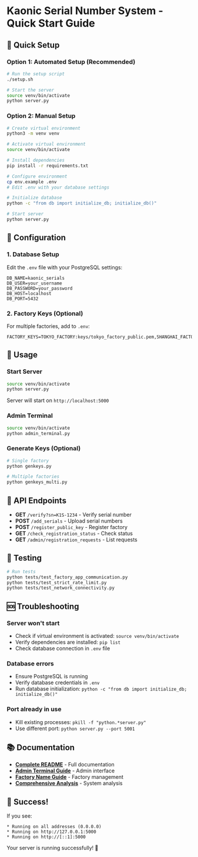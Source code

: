 # Kaonic Serial Number System - Quick Start Guide

## 🚀 **Quick Setup**

### Option 1: Automated Setup (Recommended)
```bash
# Run the setup script
./setup.sh

# Start the server
source venv/bin/activate
python server.py
```

### Option 2: Manual Setup
```bash
# Create virtual environment
python3 -m venv venv

# Activate virtual environment
source venv/bin/activate

# Install dependencies
pip install -r requirements.txt

# Configure environment
cp env.example .env
# Edit .env with your database settings

# Initialize database
python -c "from db import initialize_db; initialize_db()"

# Start server
python server.py
```

## 🔧 **Configuration**

### 1. Database Setup
Edit the `.env` file with your PostgreSQL settings:
```env
DB_NAME=kaonic_serials
DB_USER=your_username
DB_PASSWORD=your_password
DB_HOST=localhost
DB_PORT=5432
```

### 2. Factory Keys (Optional)
For multiple factories, add to `.env`:
```env
FACTORY_KEYS=TOKYO_FACTORY:keys/tokyo_factory_public.pem,SHANGHAI_FACTORY:keys/shanghai_factory_public.pem
```

## 🎯 **Usage**

### Start Server
```bash
source venv/bin/activate
python server.py
```
Server will start on `http://localhost:5000`

### Admin Terminal
```bash
source venv/bin/activate
python admin_terminal.py
```

### Generate Keys (Optional)
```bash
# Single factory
python genkeys.py

# Multiple factories
python genkeys_multi.py
```

## 📡 **API Endpoints**

- **GET** `/verify?sn=K1S-1234` - Verify serial number
- **POST** `/add_serials` - Upload serial numbers
- **POST** `/register_public_key` - Register factory
- **GET** `/check_registration_status` - Check status
- **GET** `/admin/registration_requests` - List requests

## 🧪 **Testing**

```bash
# Run tests
python tests/test_factory_app_communication.py
python tests/test_strict_rate_limit.py
python tests/test_network_connectivity.py
```

## 🆘 **Troubleshooting**

### Server won't start
- Check if virtual environment is activated: `source venv/bin/activate`
- Verify dependencies are installed: `pip list`
- Check database connection in `.env` file

### Database errors
- Ensure PostgreSQL is running
- Verify database credentials in `.env`
- Run database initialization: `python -c "from db import initialize_db; initialize_db()"`

### Port already in use
- Kill existing processes: `pkill -f "python.*server.py"`
- Use different port: `python server.py --port 5001`

## 📚 **Documentation**

- **[Complete README](README.md)** - Full documentation
- **[Admin Terminal Guide](ADMIN_TERMINAL_GUIDE.md)** - Admin interface
- **[Factory Name Guide](FACTORY_NAME_GUIDE.md)** - Factory management
- **[Comprehensive Analysis](COMPREHENSIVE_ANALYSIS.md)** - System analysis

## 🎉 **Success!**

If you see:
```
* Running on all addresses (0.0.0.0)
* Running on http://127.0.0.1:5000
* Running on http://[::1]:5000
```

Your server is running successfully! 🚀
